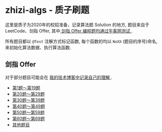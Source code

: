 # zhizi-algs - 质子刷题
这里是质子为2020年的校招准备，记录算法题 Solution 的地方, 题目来自于LeetCode、剑指 Offer, 其中[ 剑指 Offer 编程题均通过牛客网测试 ](https://www.nowcoder.com/ta/coding-interviews ).

所有题目都以 `@Test` 注解方式标记函数, 每个函数的均以 `NoXX` (题目的序号)命名, 来初始化算法数据、执行算法函数.

## 剑指 Offer

对于部分题目可能会在 [ 我的技术博客中记录自己的理解 ](https://www.cnblogs.com/imzhizi/tag/algs/).

- [ 第1题～第19题 ]( https://github.com/imzhizi/zhizi-algs/blob/master/src/com/imzhizi/algs/%E5%89%91%E6%8C%87offer/Part1.java )
- [ 第20题～第29题 ]( https://github.com/imzhizi/zhizi-algs/blob/master/src/com/imzhizi/algs/%E5%89%91%E6%8C%87offer/Part2.java )
- [ 第30题～第39题 ]( https://github.com/imzhizi/zhizi-algs/blob/master/src/com/imzhizi/algs/%E5%89%91%E6%8C%87offer/Part3.java )
- [ 第40题～第49题 ]( https://github.com/imzhizi/zhizi-algs/blob/master/src/com/imzhizi/algs/%E5%89%91%E6%8C%87offer/Part4.java )
- [ 第50题～第59题 ]( https://github.com/imzhizi/zhizi-algs/blob/master/src/com/imzhizi/algs/%E5%89%91%E6%8C%87offer/Part5.java )
- [ 第60题～第69题 ]( https://github.com/imzhizi/zhizi-algs/blob/master/src/com/imzhizi/algs/%E5%89%91%E6%8C%87offer/Part6.java )
- [ 其他题目 ]( https://github.com/imzhizi/zhizi-algs/blob/master/src/com/imzhizi/algs/%E5%89%91%E6%8C%87offer/Others.java )